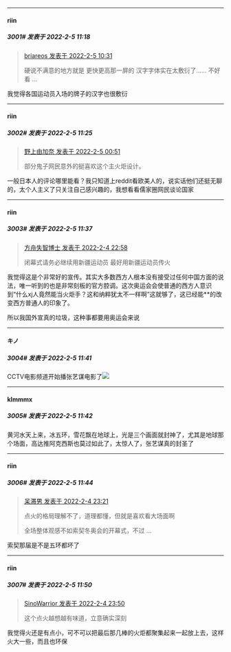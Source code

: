 

*****

####  riin  
##### 3001#       发表于 2022-2-5 11:18

<blockquote><a href="httphttps://bbs.saraba1st.com/2b/forum.php?mod=redirect&amp;goto=findpost&amp;pid=54554373&amp;ptid=2050839" target="_blank">briareos 发表于 2022-2-5 10:31</a>

硬说不满意的地方就是 更快更高那一屏的 汉字字体实在太敷衍了…… 不好看 ...</blockquote>
我觉得各国运动员入场的牌子的汉字也很敷衍

*****

####  riin  
##### 3002#       发表于 2022-2-5 11:25

<blockquote><a href="httphttps://bbs.saraba1st.com/2b/forum.php?mod=redirect&amp;goto=findpost&amp;pid=54552800&amp;ptid=2050839" target="_blank">野上由加奈 发表于 2022-2-5 00:51</a>

部分鬼子网民意外的挺喜欢这个主火炬设计。</blockquote>
一般日本人的评论哪里能看？我只知道上reddit看欧美人的，说实话他们还挺无聊的，太个人主义了只关注自己感兴趣的，我想看看儒家圈网民谈论国家

*****

####  riin  
##### 3003#       发表于 2022-2-5 11:37

<blockquote><a href="httphttps://bbs.saraba1st.com/2b/forum.php?mod=redirect&amp;goto=findpost&amp;pid=54551568&amp;ptid=2050839" target="_blank">方舟失智博士 发表于 2022-2-4 22:58</a>

闭幕式请务必继续用新疆运动员 最好用新疆运动员传火</blockquote>
我觉得这是个非常好的宣传。其实大多数西方人根本没有接受过任何中国方面的说法，唯一听到的也是非常刻板的官方腔调。这次奥运会会使普通的西方人意识到“什么xj人竟然能当火炬手？这和纳粹犹太不一样啊”这就够了，这已经能**的改变西方普通人的印象了。

所以我国外宣真的垃圾，这种事都要用奥运会来说

*****

####  キノ  
##### 3004#       发表于 2022-2-5 11:41

CCTV电影频道开始播张艺谋电影了<img src="https://static.saraba1st.com/image/smiley/face2017/009.gif" referrerpolicy="no-referrer">

*****

####  klmmmx  
##### 3005#       发表于 2022-2-5 11:42

黄河水天上来，冰五环，雪花飘在地球上，光是三个画面就封神了，尤其是地球那个场面，高达推阿克西斯也莫过如此了，太惊人了，张艺谋真的封圣了

*****

####  riin  
##### 3006#       发表于 2022-2-5 11:44

<blockquote><a href="httphttps://bbs.saraba1st.com/2b/forum.php?mod=redirect&amp;goto=findpost&amp;pid=54551856&amp;ptid=2050839" target="_blank">呆滞男 发表于 2022-2-4 23:21</a>

点火的格局理解不了，道理都懂，但就是喜欢看大场面啊

全场整体观感不如索契冬奥会的开幕式，不过 ...</blockquote>
索契那届是不是五环都坏了

*****

####  riin  
##### 3007#       发表于 2022-2-5 11:50

<blockquote><a href="httphttps://bbs.saraba1st.com/2b/forum.php?mod=redirect&amp;goto=findpost&amp;pid=54552175&amp;ptid=2050839" target="_blank">SinoWarrior 发表于 2022-2-4 23:50</a>

这个点火越想越有味道，立意确实深刻</blockquote>
我觉得火还是有点小，可不可以把最后那几棒的火炬都聚集起来一起放上去，这样火大一些，而且也环保

